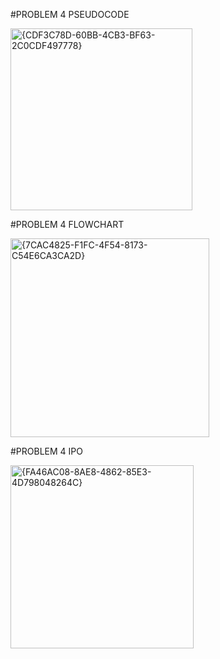 #PROBLEM 4 PSEUDOCODE

<img width="291" alt="{CDF3C78D-60BB-4CB3-BF63-2C0CDF497778}" src="https://github.com/user-attachments/assets/62275017-d126-4926-bfbd-0a563c13f7da">

#PROBLEM 4 FLOWCHART

<img width="318" alt="{7CAC4825-F1FC-4F54-8173-C54E6CA3CA2D}" src="https://github.com/user-attachments/assets/45c01dde-c142-41dd-8f97-5c100e0c61a9">

#PROBLEM 4 IPO

<img width="293" alt="{FA46AC08-8AE8-4862-85E3-4D798048264C}" src="https://github.com/user-attachments/assets/a8a6c204-6fc9-4530-8aa2-c06f5b6ecd64">
